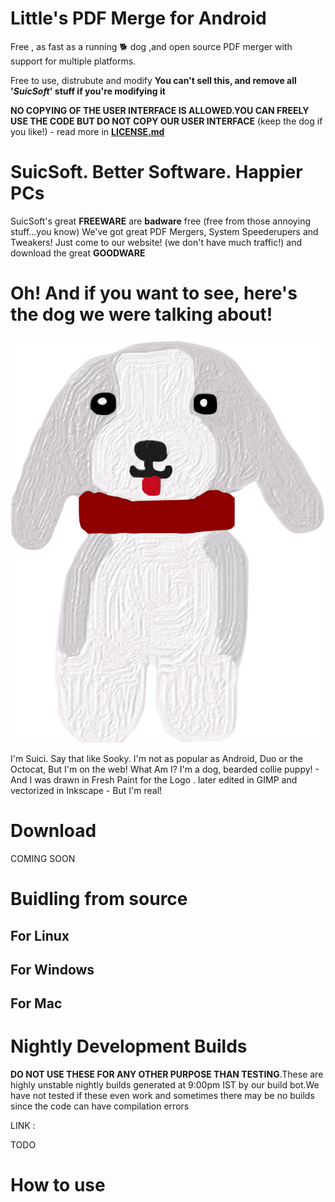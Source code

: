 # Little's PDF Merge for Android
Free , as fast as a running 🐕 dog ,and open source PDF merger with support for multiple platforms.

Free to use, distrubute and modify 
**You can't sell this, and remove all '*SuicSoft*' stuff if you're modifying it**

**NO COPYING OF THE USER INTERFACE IS ALLOWED.YOU CAN FREELY USE THE CODE BUT DO NOT COPY OUR USER INTERFACE**
(keep the dog if you like!) - read more in [**LICENSE.md**](License.md)

# SuicSoft. Better Software. Happier PCs
SuicSoft's great **FREEWARE** are **badware** free (free from those annoying stuff...you know)
We've got great PDF Mergers, System Speederupers and Tweakers! Just come to our website! (we don't have much traffic!)
and download the great **GOODWARE**

# Oh! And if you want to see, here's the dog we were talking about!

![The cute and cuddly dog](https://raw.githubusercontent.com/SuicSoft/SuicSoft-Art/master/Suici/Suici%20(Original).png)

I'm Suici. Say that like Sooky. I'm not as popular as Android, Duo or the Octocat, But I'm on the web!
What Am I? I'm a dog, bearded collie puppy! - And I was drawn in Fresh Paint for the Logo . later edited in GIMP and vectorized in Inkscape  - But I'm real!

# Download

COMING SOON

# Buidling from source
## For Linux

## For Windows

## For Mac

# Nightly Development Builds
**DO NOT USE THESE FOR ANY OTHER PURPOSE THAN TESTING**.These are highly unstable nightly builds generated at 9:00pm IST by our build bot.We have not tested if these even work and sometimes there may be no builds since the code can have compilation errors

LINK :

TODO

# How to use



